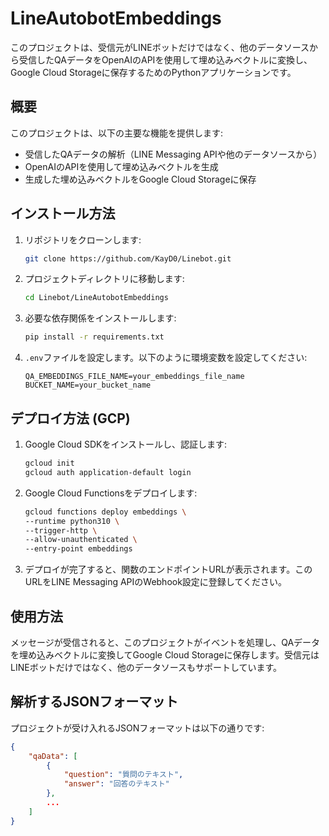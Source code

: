 # LineAutobotEmbeddings

このプロジェクトは、受信元がLINEボットだけではなく、他のデータソースから受信したQAデータをOpenAIのAPIを使用して埋め込みベクトルに変換し、Google Cloud Storageに保存するためのPythonアプリケーションです。

## 概要

このプロジェクトは、以下の主要な機能を提供します:
- 受信したQAデータの解析（LINE Messaging APIや他のデータソースから）
- OpenAIのAPIを使用して埋め込みベクトルを生成
- 生成した埋め込みベクトルをGoogle Cloud Storageに保存

## インストール方法

1. リポジトリをクローンします:
    ```sh
    git clone https://github.com/KayD0/Linebot.git
    ```
2. プロジェクトディレクトリに移動します:
    ```sh
    cd Linebot/LineAutobotEmbeddings
    ```
3. 必要な依存関係をインストールします:
    ```sh
    pip install -r requirements.txt
    ```
4. `.env`ファイルを設定します。以下のように環境変数を設定してください:
    ```env
    QA_EMBEDDINGS_FILE_NAME=your_embeddings_file_name
    BUCKET_NAME=your_bucket_name
    ```

## デプロイ方法 (GCP)

1. Google Cloud SDKをインストールし、認証します:
    ```sh
    gcloud init
    gcloud auth application-default login
    ```
2. Google Cloud Functionsをデプロイします:
    ```sh
    gcloud functions deploy embeddings \
    --runtime python310 \
    --trigger-http \
    --allow-unauthenticated \
    --entry-point embeddings
    ```
3. デプロイが完了すると、関数のエンドポイントURLが表示されます。このURLをLINE Messaging APIのWebhook設定に登録してください。

## 使用方法

メッセージが受信されると、このプロジェクトがイベントを処理し、QAデータを埋め込みベクトルに変換してGoogle Cloud Storageに保存します。受信元はLINEボットだけではなく、他のデータソースもサポートしています。

## 解析するJSONフォーマット

プロジェクトが受け入れるJSONフォーマットは以下の通りです:
```json
{
    "qaData": [
        {
            "question": "質問のテキスト",
            "answer": "回答のテキスト"
        },
        ...
    ]
}
